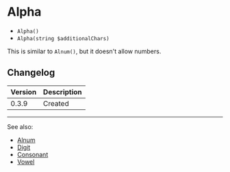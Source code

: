 # Alpha

- `Alpha()`
- `Alpha(string $additionalChars)`

This is similar to `Alnum()`, but it doesn't allow numbers.

## Changelog

Version | Description
--------|-------------
  0.3.9 | Created

***
See also:

- [Alnum](Alnum.md)
- [Digit](Digit.md)
- [Consonant](Consonant.md)
- [Vowel](Vowel.md)
